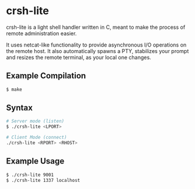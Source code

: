 # crsh-lite

crsh-lite is a light shell handler written in C, meant to make the process of remote administration easier. 

It uses netcat-like functionality to provide asynchronous I/O operations on the remote host. It also automatically spawns a PTY, stabilizes your prompt and resizes the remote terminal, as your local one changes.

## Example Compilation

```bash
$ make
```

## Syntax

```bash
# Server mode (listen)
$ ./crsh-lite <LPORT>

# Client Mode (connect)
./crsh-lite <RPORT> <RHOST>
```

## Example Usage

```bash
$ ./crsh-lite 9001
$ ./crsh-lite 1337 localhost
```
